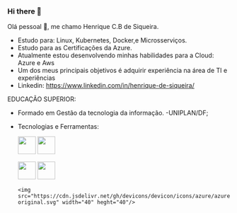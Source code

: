 ### Hi there 👋

Olá pessoal 👋, me chamo Henrique C.B de Siqueira.

- Estudo para: Linux, Kubernetes, Docker,e  Microsserviços.
- Estudo para as Certificações da Azure.
- Atualmente estou desenvolvendo minhas habilidades para a Cloud: Azure e Aws
- Um dos meus principais objetivos é adquirir experiência na área de TI e experiências
- Linkedin: https://www.linkedin.com/in/henrique-de-siqueira/

EDUCAÇÃO SUPERIOR: 
- Formado em Gestão da tecnologia da informação. -UNIPLAN/DF;

- Tecnologias e Ferramentas:

    <img src="https://cdn.jsdelivr.net/gh/devicons/devicon/icons/java/java-original.svg" width="40" height="40"/> <img src="https://cdn.jsdelivr.net/gh/devicons/devicon/icons/linux/linux-original.svg" width="40" height="40"/>  
           
     <img src="https://cdn.jsdelivr.net/gh/devicons/devicon/icons/apache/apache-original.svg" width="40" height="40"/>    
     <img src="https://cdn.jsdelivr.net/gh/devicons/devicon/icons/docker/docker-original.svg" width="40" height="40"/>
          
      <img src="https://cdn.jsdelivr.net/gh/devicons/devicon/icons/azure/azure-original.svg" width="40" heght="40"/>       
          
            
          
          
  
           
          
          
